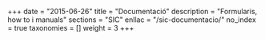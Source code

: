 +++
date        = "2015-06-26"
title       = "Documentació"
description = "Formularis, how to i manuals"
sections    = "SIC"
enllac		= "/sic-documentacio/"
no_index 	= true
taxonomies  = []
weight 		= 3
+++

